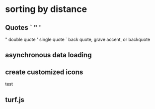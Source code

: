 # sorting by distance

## Quotes ` " '

" double quote
' single quote
`  back quote, grave accent, or backquote

## asynchronous data loading

## create customized icons

test
## turf.js
